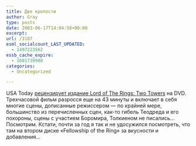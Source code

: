 ```yaml
---
title: Две крепости
author: Gray
type: posts
date: 2003-06-17T14:04:58+00:00
excerpt:
url: /3187
esml_socialcount_LAST_UPDATED:
  - 1497223562
essb_cache_expire:
  - 1601739908
categories:
  - Uncategorized

---
```








USA Today <a href="http://www.usatoday.com/life/movies/news/2003-06-11-rings_x.htm" target="_blank">рецензирует издание Lord of The Rings: Two Towers</a> на DVD. Трехчасовой фильм разросся еще на 43 минуты и включает в себя многие сцены, дописанные режиссером &#8212; по крайней мере, большинство из перечисленных сцен, как-то гибель Теодреда и его похороны, сцены с участием Боромира, Толкиеном не писались&#8230;  
Посмотрим. Кстати, почти за год я так и не удосужился посмотреть, что там на втором диске &#171;Fellowship of the Ring&#187; за вкусности и добавления&#8230;